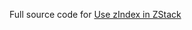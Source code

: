 Full source code for [Use zIndex in ZStack](https://swiftcodeshow.com/2021/04/26/zindex-zstack.html)
